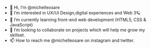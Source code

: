 - 👋 Hi, I’m @michelleosare
- 👀 I’m interested in UX/UI Design,digital experiences and Web 3🪐 
- 🌱 I’m currently learning front-end web development (HTML5, CSS & JavaScript)
- 💞️ I’m looking to collaborate on projects which will help me grow my skillset.
- 📫 How to reach me @michelleosare on instagram and twitter.

<!---
michelleosare/michelleosare is a ✨ special ✨ repository because its `README.md` (this file) appears on your GitHub profile.
You can click the Preview link to take a look at your changes.
--->
